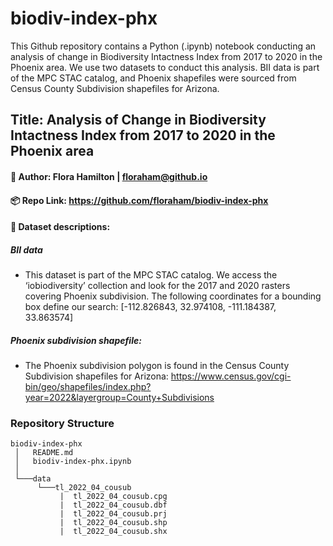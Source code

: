 # biodiv-index-phx
This Github repository contains a Python (.ipynb) notebook conducting an analysis of change in Biodiversity Intactness Index from 2017 to 2020 in the Phoenix area. We use two datasets to conduct this analysis. BII data is part of the MPC STAC catalog, and Phoenix shapefiles were sourced from Census County Subdivision shapefiles for Arizona. 


## Title: Analysis of Change in Biodiversity Intactness Index from 2017 to 2020 in the Phoenix area
#### 🤠 Author: Flora Hamilton | floraham@github.io 


#### 📦 Repo Link: https://github.com/floraham/biodiv-index-phx


#### 🔎 Dataset descriptions:

##### BII data
- This dataset is part of the MPC STAC catalog. We access the ‘iobiodiversity’ collection and look for the 2017 and 2020 rasters covering Phoenix subdivision. The following coordinates for a bounding box define our search: [-112.826843, 32.974108, -111.184387, 33.863574]

##### Phoenix subdivision shapefile: 
- The Phoenix subdivision polygon is found in the Census County Subdivision shapefiles for Arizona:
https://www.census.gov/cgi-bin/geo/shapefiles/index.php?year=2022&layergroup=County+Subdivisions


### Repository Structure 
```
biodiv-index-phx
 │   README.md  
 │   biodiv-index-phx.ipynb      
 │
 └───data
      └───tl_2022_04_cousub
           |  tl_2022_04_cousub.cpg
           |  tl_2022_04_cousub.dbf
           |  tl_2022_04_cousub.prj
           |  tl_2022_04_cousub.shp
           |  tl_2022_04_cousub.shx
``` 
